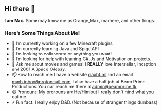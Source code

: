 ## Hi there 👋

**I am Max.** Some may know me as Orange_Max, maxhere, and other things.

### Here's Some Things About Me!

- 🔭 I’m currently working on a few Minecraft plugins
- 🌱 I’m currently learning Java and SpigotAPI
- 👯 I’m looking to collaborate on anything you want!
- 🤔 I’m looking for help with learning C#, Js and Motivation on projects.
- 💬 Ask me about movies and games! I **REALLY** love Interstellar, Inception and 2001 A Space Odessy.
- 📫 How to reach me: I have a website <a href='https://maxht.ml'>maxht.ml</a> and an email <a href='mailto:maxh.inbox@protonmail.com'>maxh.inbox@protonmail.com</a>. I also have a half-job at Beam Prime Productions. You can reach me there at <a href='mailto:admin@beamprime.tk'>admin@beamprime.tk</a>
- 😄 Pronouns: My pronouns are He/Him but I really don't mind what you call me.
- ⚡ Fun fact: I really enjoy D&D. (Not because of stranger things dumbass)


